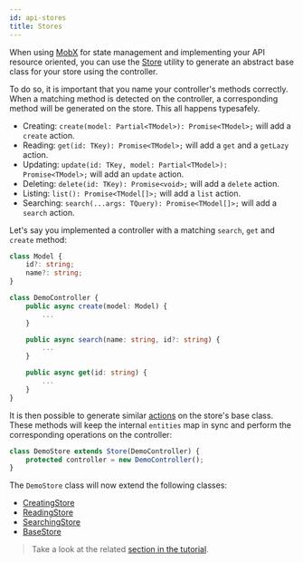 ```yaml
---
id: api-stores
title: Stores
---
```


When using [MobX](https://mobx.js.org/) for state management and implementing your API resource oriented,
you can use the [Store](https://prior99.gitlab.io/hyrest/api/hyrest-mobx/globals.html#store) utility to generate an abstract base class for your store using the controller.

To do so, it is important that you name your controller's methods correctly.
When a matching method is detected on the controller, a corresponding method will be generated on the store.
This all happens typesafely.

- Creating: `create(model: Partial<TModel>): Promise<TModel>;` will add a `create` action.
- Reading: `get(id: TKey): Promise<TModel>;` will add a `get` and a `getLazy` action.
- Updating: `update(id: TKey, model: Partial<TModel>): Promise<TModel>;` will add an `update` action.
- Deleting: `delete(id: TKey): Promise<void>;` will add a `delete` action.
- Listing: `list(): Promise<TModel[]>;` will add a `list` action.
- Searching: `search(...args: TQuery): Promise<TModel[]>;` will add a `search` action.

Let's say you implemented a controller with a matching `search`, `get` and `create` method:

```typescript
class Model {
    id?: string;
    name?: string;
}

class DemoController {
    public async create(model: Model) {
        ...
    }

    public async search(name: string, id?: string) {
        ...
    }

    public async get(id: string) {
        ...
    }
}
```

It is then possible to generate similar [actions](https://mobx.js.org/refguide/action.html) on the store's base class.
These methods will keep the internal `entities` map in sync and perform the corresponding operations on the controller:

```typescript
class DemoStore extends Store(DemoController) {
    protected controller = new DemoController();
}
```

The `DemoStore` class will now extend the following classes:

- [CreatingStore](https://prior99.gitlab.io/hyrest/api/hyrest-mobx/classes/creatingstore.html)
- [ReadingStore](https://prior99.gitlab.io/hyrest/api/hyrest-mobx/classes/readingstore.html)
- [SearchingStore](https://prior99.gitlab.io/hyrest/api/hyrest-mobx/classes/searchingstore.html)
- [BaseStore](https://prior99.gitlab.io/hyrest/api/hyrest-mobx/classes/basestore.html)

> Take a look at the related [section in the tutorial](tutorial-todo-store.md).
